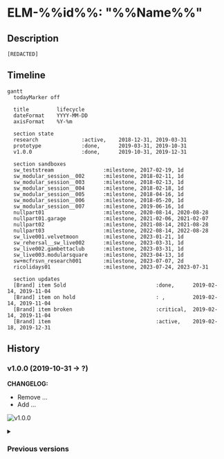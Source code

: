 # ELM-%%id%%: "%%Name%%"

## Description

`[REDACTED]`

## Timeline

```mermaid
gantt
  todayMarker off

  title         lifecycle
  dateFormat    YYYY-MM-DD
  axisFormat    %Y-%m

  section state
  research              :active,    2018-12-31, 2019-03-31
  prototype             :done,      2019-03-31, 2019-10-31
  v1.0.0                :done,      2019-10-31, 2019-12-31

  section sandboxes
  sw_teststream                :milestone, 2017-02-19, 1d
  sw_modular_session__002      :milestone, 2018-02-11, 1d
  sw_modular_session__003      :milestone, 2018-02-13, 1d
  sw_modular_session__004      :milestone, 2018-02-18, 1d
  sw_modular_session__005      :milestone, 2018-04-16, 1d
  sw_modular_session__006      :milestone, 2018-05-20, 1d
  sw_modular_session__007      :milestone, 2019-06-16, 1d
  nullpart01                   :milestone, 2020-08-14, 2020-08-28
  nullpart01.garage            :milestone, 2021-02-06, 2021-02-07
  nullpart02                   :milestone, 2021-08-14, 2021-08-28
  nullpart03                   :milestone, 2022-08-14, 2022-08-28
  sw_live001.velvetmoon        :milestone, 2023-01-21, 1d
  sw_rehersal__sw_live002      :milestone, 2023-03-31, 1d
  sw_live002.gambettaclub      :milestone, 2023-03-31, 1d
  sw_live003.modularsquare     :milestone, 2023-04-13, 1d
  sw+mcfrsvn_research001       :milestone, 2023-07-07, 2d
  ricolidays01                 :milestone, 2023-07-24, 2023-07-31

  section updates
  [Brand] item Sold                             :done,      2019-02-14, 2019-11-04
  [Brand] item on hold                          : ,         2019-02-14, 2019-11-04
  [Brand] item broken                           :critical,  2019-02-14, 2019-11-04
  [Brand] item                                  :active,    2019-02-18, 2019-12-31
```

## History

<h3>v1.0.0 (2019-10-31 -> ?)</h3><p>

**CHANGELOG:**

- Remove ...
- Add ...

![v1.0.0](2019-10-31.site.RTF-000X_v1.0.0.jpg)

</p>

<details><summary><h3>Previous versions</h3></summary><p>

<details><summary><h3>prototype (2019-03-31 -> 2019-10-31)</h3></summary><p>

**CHANGELOG:**

- Remove ...
- Add ...

![prototype](2019-03-31.site.RTF-000X_prototype.jpg)

</p></details>

</p></details>
